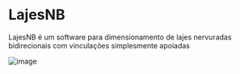 # LajesNB
LajesNB é um software para dimensionamento de lajes nervuradas bidirecionais com vinculações simplesmente apoiadas


![image](https://user-images.githubusercontent.com/55983787/143783582-5bc6bb13-435d-44ad-be4e-b6e38cd5fa63.png)
